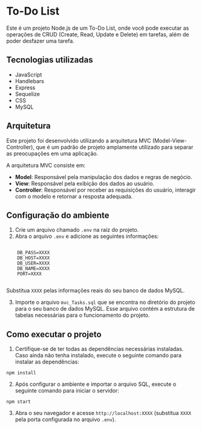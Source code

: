 </head>
<body>
  <h1>To-Do List</h1>
  <p>Este é um projeto Node.js de um To-Do List, onde você pode executar as operações de CRUD (Create, Read, Update e Delete) em tarefas, além de poder desfazer uma tarefa.</p>
  <h2>Tecnologias utilizadas</h2>
  <ul>
    <li>JavaScript</li>
    <li>Handlebars</li> 
    <li>Express</li>
     <li>Sequelize</li>
    <li>CSS</li>
    <li>MySQL</li>
  </ul>
  <h2>Arquitetura</h2>
  <p>Este projeto foi desenvolvido utilizando a arquitetura MVC (Model-View-Controller), que é um padrão de projeto amplamente utilizado para separar as preocupações em uma aplicação.</p>
  <p>A arquitetura MVC consiste em:</p>
  <ul>
    <li><strong>Model</strong>: Responsável pela manipulação dos dados e regras de negócio.</li>
    <li><strong>View</strong>: Responsável pela exibição dos dados ao usuário.</li>
    <li><strong>Controller</strong>: Responsável por receber as requisições do usuário, interagir com o modelo e retornar a resposta adequada.</li>
  </ul>
  <h2>Configuração do ambiente</h2>
  <ol>
    <li>Crie um arquivo chamado <code>.env</code> na raiz do projeto.</li>
    <li>Abra o arquivo <code>.env</code> e adicione as seguintes informações:</li>
  </ol>
  <pre><code>
    DB_PASS=XXXX
    DB_HOST=XXXX
    DB_USER=XXXX
    DB_NAME=XXXX
    PORT=XXXX
  </code></pre>
  <p>Substitua <code>XXXX</code> pelas informações reais do seu banco de dados MySQL.</p>
  <ol start="3">
    <li>Importe o arquivo <code>mvc_Tasks.sql</code> que se encontra no diretório do projeto para o seu banco de dados MySQL. Esse arquivo contém a estrutura de tabelas necessárias para o funcionamento do projeto.</li>
  </ol>
  <h2>Como executar o projeto</h2>
  <ol>
    <li>Certifique-se de ter todas as dependências necessárias instaladas. Caso ainda não tenha instalado, execute o seguinte comando para instalar as dependências:</li>
  </ol>
  <pre><code>npm install</code></pre>
  <ol start="2">
    <li>Após configurar o ambiente e importar o arquivo SQL, execute o seguinte comando para iniciar o servidor:</li>
  </ol>
  <pre><code>npm start</code></pre>
  <ol start="3">
    <li>Abra o seu navegador e acesse <code>http://localhost:XXXX</code> (substitua <code>XXXX</code> pela porta configurada no arquivo <code>.env</code>).</li>
  </ol>
